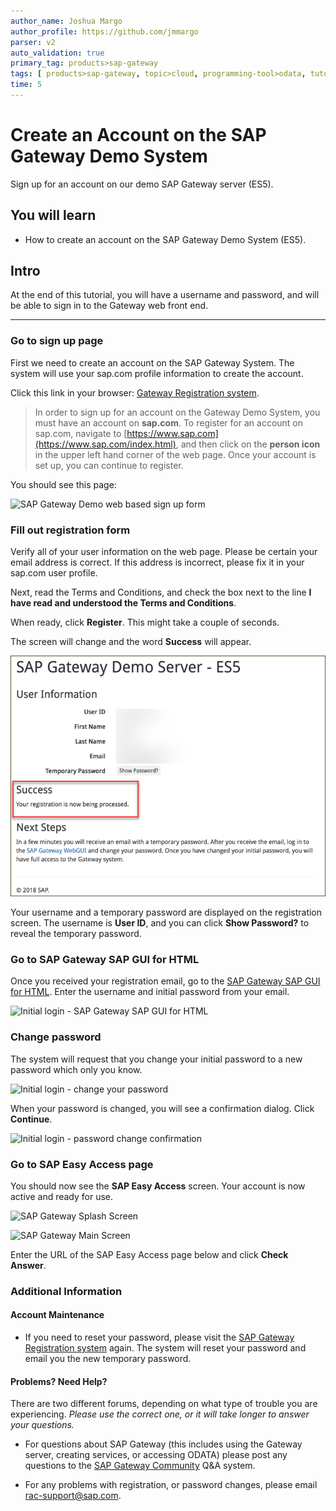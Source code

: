 ```yaml
---
author_name: Joshua Margo
author_profile: https://github.com/jmmargo
parser: v2
auto_validation: true
primary_tag: products>sap-gateway
tags: [ products>sap-gateway, topic>cloud, programming-tool>odata, tutorial>beginner  ]
time: 5
---
```


# Create an Account on the SAP Gateway Demo System
<!-- description --> Sign up for an account on our demo SAP Gateway server (ES5).

## You will learn
  - How to create an account on the SAP Gateway Demo System (ES5).

## Intro
At the end of this tutorial, you will have a username and password, and will be able to sign in to the Gateway web front end.

---

### Go to sign up page


First we need to create an account on the SAP Gateway System.  The system will use your sap.com profile information to create the account.

Click this link in your browser: [Gateway Registration system](https://register.sapdevcenter.com/SUPSignForms).

>In order to sign up for an account on the Gateway Demo System, you must have an account on **sap.com**.  To register for an account on sap.com, navigate to [https://www.sap.com](https://www.sap.com/index.html), and then click on the **person icon** in the upper left hand corner of the web page. Once your account is set up, you can continue to register.

You should see this page:

![SAP Gateway Demo web based sign up form](1.png)


### Fill out registration form


Verify all of your user information on the web page.   Please be certain your email address is correct.  If this address is incorrect, please fix it in your sap.com user profile.

Next, read the Terms and Conditions, and check the box next to the line **I have read and understood the Terms and Conditions**.

When ready, click **Register**. This might take a couple of seconds.

The screen will change and the word **Success** will appear.  

![Gateway Web sign up success](2.png)


Your username and a temporary password are displayed on the registration screen. The username is **User ID**, and you can click **Show Password?** to reveal the temporary password.



### Go to SAP Gateway SAP GUI for HTML


Once you received your registration email, go to the [SAP Gateway SAP GUI for HTML](https://sapes5.sapdevcenter.com/).  Enter the username and initial password from your email.

![Initial login - SAP Gateway SAP GUI for HTML](4.png)



### Change password


The system will request that you change your initial password to a new password which only you know.

![Initial login - change your password](5.png)

When your password is changed, you will see a confirmation dialog. Click **Continue**.

![Initial login - password change confirmation](6.png)


### Go to SAP Easy Access page


You should now see the **SAP Easy Access** screen.  Your account is now active and ready for use.

![SAP Gateway Splash Screen](7.png)

![SAP Gateway Main Screen](8.png)

Enter the URL of the SAP Easy Access page below and click **Check Answer**.

### Additional Information

#### Account Maintenance

- If you need to reset your password, please visit the [SAP Gateway Registration system](https://register.sapdevcenter.com/SUPSignForms) again.  The system will reset your password and email you the new temporary password.


#### Problems?  Need Help?
There are two different forums, depending on what type of trouble you are experiencing.  *Please use the correct one, or it will take longer to answer your questions.*

- For questions about SAP Gateway (this includes using the Gateway server, creating services, or accessing ODATA) please post any questions to the [SAP Gateway Community](https://community.sap.com/topics/gateway) Q&A system.  

- For any problems with registration, or password changes, please email <rac-support@sap.com>.

